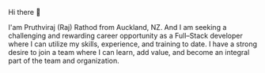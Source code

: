 Hi there 👋

I'am Pruthviraj (Raj) Rathod from Auckland, NZ. And I am seeking a challenging and rewarding career opportunity as a Full–Stack developer where I can utilize my skills, experience, and training to date. 
I have a strong desire to join a team where I can learn, add value, and become an integral part of the team and organization.
